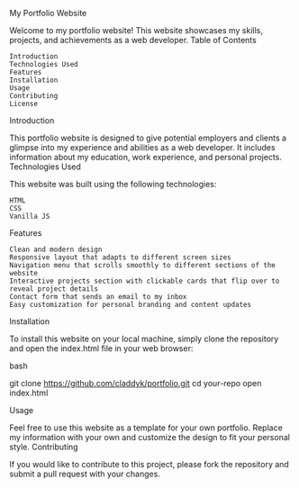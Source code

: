 My Portfolio Website

Welcome to my portfolio website! This website showcases my skills, projects, and achievements as a web developer.
Table of Contents

    Introduction
    Technologies Used
    Features
    Installation
    Usage
    Contributing
    License

Introduction

This portfolio website is designed to give potential employers and clients a glimpse into my experience and abilities as a web developer. It includes information about my education, work experience, and personal projects.
Technologies Used

This website was built using the following technologies:

    HTML
    CSS
    Vanilla JS
    
    
Features

    Clean and modern design
    Responsive layout that adapts to different screen sizes
    Navigation menu that scrolls smoothly to different sections of the website
    Interactive projects section with clickable cards that flip over to reveal project details
    Contact form that sends an email to my inbox
    Easy customization for personal branding and content updates

Installation

To install this website on your local machine, simply clone the repository and open the index.html file in your web browser:

bash

git clone https://github.com/claddyk/portfolio.git
cd your-repo
open index.html

Usage

Feel free to use this website as a template for your own portfolio. Replace my information with your own and customize the design to fit your personal style.
Contributing

If you would like to contribute to this project, please fork the repository and submit a pull request with your changes.
